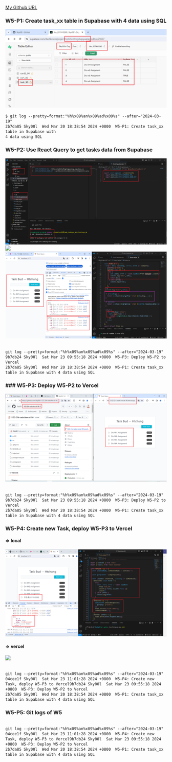 [My Github URL](https://github.com/Sky00l/1112-wp2-2N_90.git)

### W5-P1: Create task_xx table in Supabase with 4 data using SQL

![](w5-p1.png)

```
$ git log --pretty=format:"%h%x09%an%x09%ad%x09%s" --after="2024-03-19"
2b7da85 Sky00l  Wed Mar 20 18:38:54 2024 +0800  W5-P1: Create task_xx table in Supabase with
4 data using SQL

```

### W5-P2: Use React Query to get tasks data from Supabase

![](w5-p2-1.png)
![](w5-p2-2.png)
![](w5-p2-3.png)

```

git log --pretty=format:"%h%x09%an%x09%ad%x09%s" --after="2024-03-19"
9b7db24 Sky00l  Sat Mar 23 09:55:18 2024 +0800  W5-P3: Deploy W5-P2 to Vercel
2b7da85 Sky00l  Wed Mar 20 18:38:54 2024 +0800  W5-P1: Create task_xx table in Supabase with 4 data using SQL

```

### ### W5-P3: Deploy W5-P2 to Vercel

![](w5-p3.png)

```

git log --pretty=format:"%h%x09%an%x09%ad%x09%s" --after="2024-03-19"
9b7db24 Sky00l  Sat Mar 23 09:55:18 2024 +0800  W5-P3: Deploy W5-P2 to Vercel
2b7da85 Sky00l  Wed Mar 20 18:38:54 2024 +0800  W5-P1: Create task_xx table in Supabase with 4 data using SQL

```

### W5-P4: Create new Task, deploy W5-P3 to Vercel
 
#### => local
 
![](w5-p4-1.png)
 
#### => vercel
 
![](w5-p4-2.png)

```

git log --pretty=format:"%h%x09%an%x09%ad%x09%s" --after="2024-03-19"
04cee1f Sky00l  Sat Mar 23 11:01:28 2024 +0800  W5-P4: Create new Task, deploy W5-P3 to Vercel9b7db24 Sky00l  Sat Mar 23 09:55:18 2024 +0800  W5-P3: Deploy W5-P2 to Vercel
2b7da85 Sky00l  Wed Mar 20 18:38:54 2024 +0800  W5-P1: Create task_xx table in Supabase with 4 data using SQL

```

### W5-P5: Git logs of W5

```

git log --pretty=format:"%h%x09%an%x09%ad%x09%s" --after="2024-03-19"
04cee1f Sky00l  Sat Mar 23 11:01:28 2024 +0800  W5-P4: Create new Task, deploy W5-P3 to Vercel9b7db24 Sky00l  Sat Mar 23 09:55:18 2024 +0800  W5-P3: Deploy W5-P2 to Vercel
2b7da85 Sky00l  Wed Mar 20 18:38:54 2024 +0800  W5-P1: Create task_xx table in Supabase with 4 data using SQL

```
